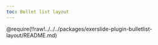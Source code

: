 ```yaml
---
toc: Bullet list layout
---
```


@require(!!raw!../../../packages/exerslide-plugin-bulletlist-layout/README.md)
